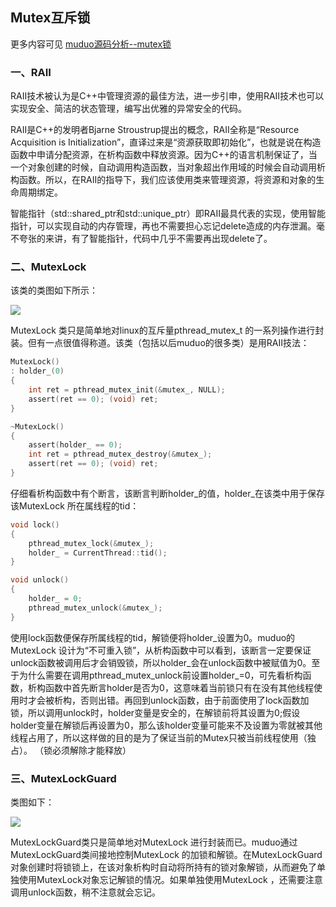 ## Mutex互斥锁

更多内容可见 [muduo源码分析--mutex锁](https://github.com/hujiese/Large-concurrent-serve/blob/master/09_muduo_Mutex/muduo_Mutex.md)

### 一、RAII
RAII技术被认为是C++中管理资源的最佳方法，进一步引申，使用RAII技术也可以实现安全、简洁的状态管理，编写出优雅的异常安全的代码。

RAII是C++的发明者Bjarne Stroustrup提出的概念，RAII全称是“Resource Acquisition is Initialization”，直译过来是“资源获取即初始化”，也就是说在构造函数中申请分配资源，在析构函数中释放资源。因为C++的语言机制保证了，当一个对象创建的时候，自动调用构造函数，当对象超出作用域的时候会自动调用析构函数。所以，在RAII的指导下，我们应该使用类来管理资源，将资源和对象的生命周期绑定。

智能指针（std::shared_ptr和std::unique_ptr）即RAII最具代表的实现，使用智能指针，可以实现自动的内存管理，再也不需要担心忘记delete造成的内存泄漏。毫不夸张的来讲，有了智能指针，代码中几乎不需要再出现delete了。

### 二、MutexLock 

该类的类图如下所示：

![](https://camo.githubusercontent.com/8ce447ee5a59f5f0a61867e158c0739f5859643e/68747470733a2f2f692e696d6775722e636f6d2f53415a636976492e706e67)

MutexLock 类只是简单地对linux的互斥量pthread_mutex_t 的一系列操作进行封装。但有一点很值得称道。该类（包括以后muduo的很多类）是用RAII技法：
```c
MutexLock()
: holder_(0)
{
    int ret = pthread_mutex_init(&mutex_, NULL);
    assert(ret == 0); (void) ret;
}

~MutexLock()
{
    assert(holder_ == 0);
    int ret = pthread_mutex_destroy(&mutex_);
    assert(ret == 0); (void) ret;
}
```

  仔细看析构函数中有个断言，该断言判断holder_的值，holder_在该类中用于保存该MutexLock 所在属线程的tid：
```c
void lock()
{
    pthread_mutex_lock(&mutex_);
    holder_ = CurrentThread::tid();
}

void unlock()
{
    holder_ = 0;
    pthread_mutex_unlock(&mutex_);
}
```
使用lock函数便保存所属线程的tid，解锁便将holder_设置为0。muduo的MutexLock 设计为“不可重入锁”，从析构函数中可以看到，该断言一定要保证unlock函数被调用后才会销毁锁，所以holder_会在unlock函数中被赋值为0。至于为什么需要在调用pthread_mutex_unlock前设置holder_=0，可先看析构函数，析构函数中首先断言holder是否为0，这意味着当前锁只有在没有其他线程使用时才会被析构，否则出错。再回到unlock函数，由于前面使用了lock函数加锁，所以调用unlock时，holder变量是安全的，在解锁前将其设置为0;假设holder变量在解锁后再设置为0，那么该holder变量可能来不及设置为零就被其他线程占用了，所以这样做的目的是为了保证当前的Mutex只被当前线程使用（独占）。  （锁必须解除才能释放）

### 三、MutexLockGuard

类图如下：

![](https://camo.githubusercontent.com/0d116c92ac367914f3b8e2bd9e3bcedec54d37c2/68747470733a2f2f692e696d6775722e636f6d2f4c6956654d68302e706e67)

MutexLockGuard类只是简单地对MutexLock 进行封装而已。muduo通过MutexLockGuard类间接地控制MutexLock 的加锁和解锁。在MutexLockGuard对象创建时将锁锁上，在该对象析构时自动将所持有的锁对象解锁，从而避免了单独使用MutexLock对象忘记解锁的情况。如果单独使用MutexLock ，还需要注意调用unlock函数，稍不注意就会忘记。

